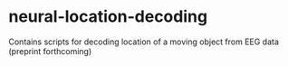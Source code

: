 # neural-location-decoding
Contains scripts for decoding location of a moving object from EEG data (preprint forthcoming)
